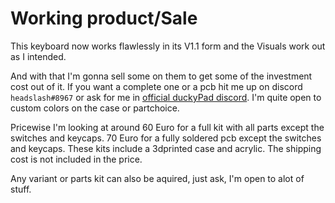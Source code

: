 # Working product/Sale

This keyboard now works flawlessly in its V1.1 form and the Visuals work out as I intended.

And with that I'm gonna sell some on them to get some of the investment cost out of it.
If you want a complete one or a pcb hit me up on discord `headslash#8967` or ask for me in [official duckyPad discord](https://discord.gg/4sJCBx5).
I'm quite open to custom colors on the case or partchoice.

Pricewise I'm looking at around 
60 Euro for a full kit with all parts except the switches and keycaps.
70 Euro for a fully soldered pcb except the switches and keycaps.
These kits include a 3dprinted case and acrylic.
The shipping cost is not included in the price.

Any variant or parts kit can also be aquired, just ask, I'm open to alot of stuff.